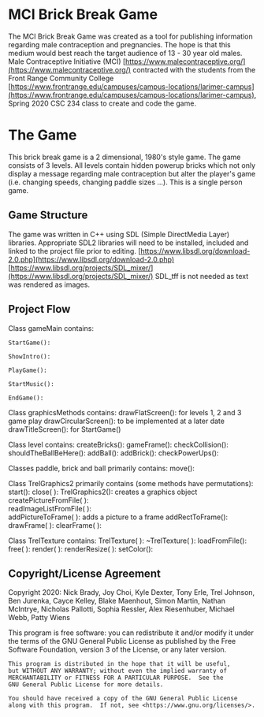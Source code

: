 # MCI Brick Break Game

The MCI Brick Break Game was created as a tool for publishing information regarding male contraception and pregnancies.  The hope is that this medium would best reach the target audience of 13 - 30 year old males.  Male Contraceptive Initiative (MCI) [https://www.malecontraceptive.org/](https://www.malecontraceptive.org/) contracted with the students from the Front Range Community College [https://www.frontrange.edu/campuses/campus-locations/larimer-campus](https://www.frontrange.edu/campuses/campus-locations/larimer-campus), Spring 2020 CSC 234 class to create and code the game.


# The Game 

This brick break game is a 2 dimensional, 1980's style game.  The game consists of 3 levels.  All levels contain hidden powerup bricks which not only display a message regarding male contraception but alter the player's game (i.e. changing speeds, changing paddle sizes ...).
This is a single person game.

## Game Structure

The game was written in C++ using SDL (Simple DirectMedia Layer) libraries.  Appropriate SDL2 libraries will need to be installed, included and linked to the project file prior to editing.  [https://www.libsdl.org/download-2.0.php](https://www.libsdl.org/download-2.0.php) 
[https://www.libsdl.org/projects/SDL_mixer/](https://www.libsdl.org/projects/SDL_mixer/)
SDL_tff is not needed as text was rendered as images.

## Project Flow
Class gameMain contains:

   	StartGame():
	
    ShowIntro():
    
   	PlayGame():
	
    StartMusic():
    
   	EndGame():

Class graphicsMethods contains:
    drawFlatScreen(): for levels 1, 2 and 3 game play
    drawCircularScreen(): to be implemented at a later date
    drawTitleScreen(): for StartGame()
    
Class level contains:
    createBricks():
    gameFrame():
    checkCollision():
    shouldTheBallBeHere():
    addBall():
    addBrick():
    checkPowerUps():
    
Classes paddle, brick and ball primarily contains:
    move():
    
Class TrelGraphics2 primarily contains (some methods have permutations):
    start():
	close( ):
	TrelGraphics2(): creates a graphics object
	createPictureFromFile( ):	
	readImageListFromFile( ):	
	addPictureToFrame( ):  adds a picture to a frame
	addRectToFrame():
    drawFrame( ):
    clearFrame( ):
    
Class TrelTexture contains:
    TrelTexture( ):
	~TrelTexture( ):
	loadFromFile():
	free( ):
	render( ):
	renderResize( ):
    setColor():

## Copyright/License Agreement
Copyright 2020: Nick Brady, Joy Choi, Kyle Dexter, Tony Erle, Trel Johnson, Ben Jurenka, Cayce Kelley, Blake Maenhout, Simon Martin, Nathan McIntrye, Nicholas Pallotti, Sophia Ressler, Alex Riesenhuber, Michael Webb, Patty Wiens

This program is free software: you can redistribute it and/or modify
    it under the terms of the GNU General Public License as published by
    the Free Software Foundation, version 3 of the License, or any later version.

    This program is distributed in the hope that it will be useful,
    but WITHOUT ANY WARRANTY; without even the implied warranty of
    MERCHANTABILITY or FITNESS FOR A PARTICULAR PURPOSE.  See the
    GNU General Public License for more details.

    You should have received a copy of the GNU General Public License
    along with this program.  If not, see <https://www.gnu.org/licenses/>.

